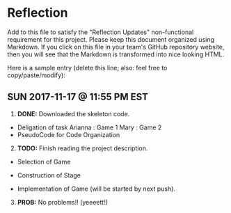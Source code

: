 # Reflection

Add to this file to satisfy the "Reflection Updates" non-functional requirement
for this project. Please keep this document organized using Markdown. If you
click on this file in your team's GitHub repository website, then you will see
that the Markdown is transformed into nice looking HTML. 

Here is a sample entry (delete this line; also: feel free to copy/paste/modify):

## SUN 2017-11-17 @ 11:55 PM EST

1. **DONE:** Downloaded the skeleton code.
- Deligation of task 
	Arianna : Game 1
	Mary : Game 2
- PseudoCode for Code Organization

2. **TODO:** Finish reading the project description.
- Selection of Game
- Construction of Stage 

- Implementation of Game
	(will be started by next push).

3. **PROB:** No problems!! (yeeeett!)

